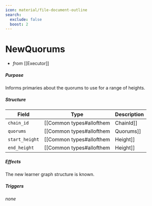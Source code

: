 ```yaml
---
icon: material/file-document-outline
search:
  exclude: false
  boost: 2
---
```


<!-- --8<-- [start:all] -->

# NewQuorums

- _from_ [[Executor]]

##### Purpose

<!-- --8<-- [start:purpose] -->
Informs primaries about the quorums to use for a range of heights.
<!-- epochs? see https://github.com/anoma/specs/issues/180  -->
<!-- --8<-- [end:purpose] -->

##### Structure

| Field | Type | Description |
| ----- | ---- | ----------- |
| `chain_id` | [[Common types#allofthem|ChainId]] | the chain Id |
| `quorums` | [[Common types#allofthem|Quorums]] | the chain quorums |
| `start_height` | [[Common types#allofthem|Height]] | start height |
| `end_height` | [[Common types#allofthem|Height]] | end height |

##### Effects

The new learner graph structure is known.

##### Triggers

_none_

<!--
```rust
struct NewQuorums {
  chain_id : ChainId,
  quorums : Quorums,
  start_height : Height,
  end_height : Height,
}
```
-->


<!-- --8<-- [end:all] -->